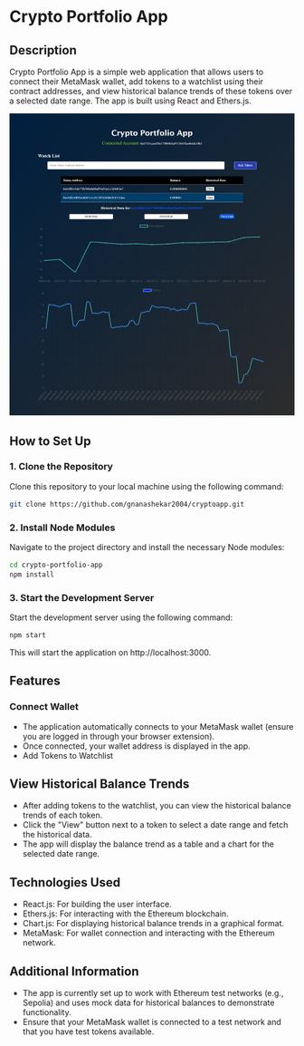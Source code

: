 # Crypto Portfolio App

## Description
Crypto Portfolio App is a simple web application that allows users to connect their MetaMask wallet, add tokens to a watchlist using their contract addresses, and view historical balance trends of these tokens over a selected date range. The app is built using React and Ethers.js.

![Screenshot of the platform](./scrnsht.jpeg)

## How to Set Up

### 1. Clone the Repository
Clone this repository to your local machine using the following command:
```bash
git clone https://github.com/gnanashekar2004/cryptoapp.git
```

### 2. Install Node Modules
Navigate to the project directory and install the necessary Node modules:
```bash
cd crypto-portfolio-app
npm install
```
### 3. Start the Development Server
Start the development server using the following command:

```bash
npm start
```
This will start the application on http://localhost:3000.

## Features
### Connect Wallet
- The application automatically connects to your MetaMask wallet (ensure you are logged in through your browser extension).
- Once connected, your wallet address is displayed in the app.
- Add Tokens to Watchlist

## View Historical Balance Trends
- After adding tokens to the watchlist, you can view the historical balance trends of each token.
- Click the "View" button next to a token to select a date range and fetch the historical data.
- The app will display the balance trend as a table and a chart for the selected date range.

## Technologies Used
- React.js: For building the user interface.
- Ethers.js: For interacting with the Ethereum blockchain.
- Chart.js: For displaying historical balance trends in a graphical format.
- MetaMask: For wallet connection and interacting with the Ethereum network.

## Additional Information
- The app is currently set up to work with Ethereum test networks (e.g., Sepolia) and uses mock data for historical balances to demonstrate functionality.
- Ensure that your MetaMask wallet is connected to a test network and that you have test tokens available.
